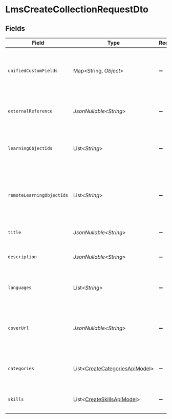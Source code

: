 # LmsCreateCollectionRequestDto


## Fields

| Field                                                                                        | Type                                                                                         | Required                                                                                     | Description                                                                                  | Example                                                                                      |
| -------------------------------------------------------------------------------------------- | -------------------------------------------------------------------------------------------- | -------------------------------------------------------------------------------------------- | -------------------------------------------------------------------------------------------- | -------------------------------------------------------------------------------------------- |
| `unifiedCustomFields`                                                                        | Map\<String, *Object*>                                                                       | :heavy_minus_sign:                                                                           | Custom Unified Fields configured in your StackOne project                                    | {<br/>"my_project_custom_field_1": "REF-1236",<br/>"my_project_custom_field_2": "some other value"<br/>} |
| `externalReference`                                                                          | *JsonNullable\<String>*                                                                      | :heavy_minus_sign:                                                                           | The external ID associated with this collection                                              | SOFTWARE-ENG-LV1-TRAINING-collection-1                                                       |
| `learningObjectIds`                                                                          | List\<*String*>                                                                              | :heavy_minus_sign:                                                                           | The child ID/IDs associated with this collection                                             | [<br/>"16873-SOFTWARE-ENG-COURSE",<br/>"16874-SOFTWARE-ENG-COURSE"<br/>]                     |
| `remoteLearningObjectIds`                                                                    | List\<*String*>                                                                              | :heavy_minus_sign:                                                                           | Provider's unique identifiers of the child ID/IDs associated with this collection            | [<br/>"e3cb75bf-aa84-466e-a6c1-b8322b257a48",<br/>"e3cb75bf-aa84-466e-a6c1-b8322b257a49"<br/>] |
| `title`                                                                                      | *JsonNullable\<String>*                                                                      | :heavy_minus_sign:                                                                           | The title of the collection                                                                  | Software Engineer Lv 1 Collection                                                            |
| `description`                                                                                | *JsonNullable\<String>*                                                                      | :heavy_minus_sign:                                                                           | The description of the collection                                                            | This collection acts as learning pathway for software engineers.                             |
| `languages`                                                                                  | List\<*String*>                                                                              | :heavy_minus_sign:                                                                           | The languages associated with this collection                                                |                                                                                              |
| `coverUrl`                                                                                   | *JsonNullable\<String>*                                                                      | :heavy_minus_sign:                                                                           | The URL of the thumbnail image associated with the collection.                               | https://www.googledrive.com/?v=16873                                                         |
| `categories`                                                                                 | List\<[CreateCategoriesApiModel](../../models/components/CreateCategoriesApiModel.md)>       | :heavy_minus_sign:                                                                           | The categories associated with this content                                                  |                                                                                              |
| `skills`                                                                                     | List\<[CreateSkillsApiModel](../../models/components/CreateSkillsApiModel.md)>               | :heavy_minus_sign:                                                                           | The skills associated with this content                                                      |                                                                                              |